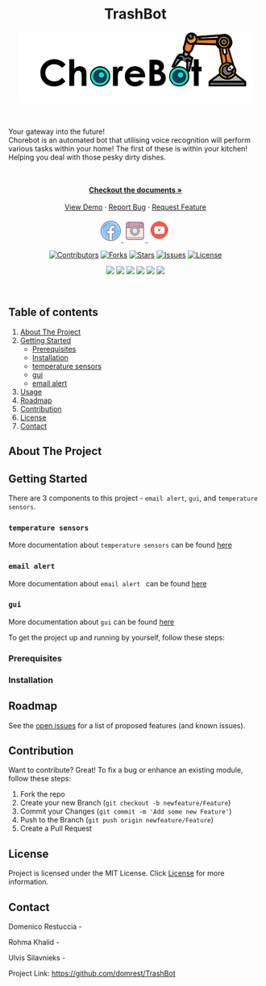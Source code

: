 <h1 align="center"> TrashBot </h1>

<p align="center">
<img src="images/logo.png" alt="logo for Chorebot">
</p>
</br>

Your gateway into the future!
</br>
Chorebot is an automated bot that utilising voice recognition will perform various tasks within your home!
The first of these is within your kitchen! Helping you deal with those pesky dirty dishes.
</br>
</br>
<p align="center">
    </br>
    <a href="https://github.com/domrest/ChoreBot"><strong>Checkout the documents »</strong></a>
    </br>
    </br>
    <a href="https://github.com/domrest/ChoreBot">View Demo</a>
    ·
    <a href="https://github.com/domrest/ChoreBot/issues">Report Bug</a>
    ·
    <a href="https://github.com/domrest/ChoreBot/issues">Request Feature</a>
</p>

<p align="center">
<a href="https://www.facebook.com/TrashBotOfficial"><img  src="images/fb_logo.png"  width="44" height="44">
<img src="images/instagram_logo.png" width="44" height="44">
<img  src="images/utube_logo.png"  width="47" height="47">
</p>

<div align="center">

[![Contributors](https://img.shields.io/github/contributors/domrest/ChoreBot.svg?style=for-the-badge&logo=probot)](https://github.com/domrest/ChoreBot/graphs/contributors)
[![Forks](https://img.shields.io/github/forks/domrest/ChoreBot.svg?style=for-the-badge&logo=probot)](https://github.com/domrest/ChoreBot/network/members)
[![Stars](https://img.shields.io/github/stars/domrest/ChoreBot.svg?style=for-the-badge&logo=probot)](https://github.com/domrest/ChoreBot/stargazers)
[![Issues](https://img.shields.io/github/issues/domrest/ChoreBot.svg?style=for-the-badge&logo=probot)](https://github.com/domrest/ChoreBot/issues)
[![License](https://img.shields.io/github/license/domrest/ChoreBot.svg?style=for-the-badge&logo=probot)](https://github.com/domrest/ChoreBot/blob/main/LICENSE)
</div>
<div align="center">

![](https://img.shields.io/badge/OS-Linux-informational?style=plastic&color=yellowgreen)
![](https://img.shields.io/badge/Hardware-RaspberryPi4-informational?style=plastic&color=yellowgreen)
![](https://img.shields.io/badge/Hardware-RaspberryPi4-informational?style=plastic&logo=<LOGO_NAME>&logoColor=white&color=yellowgreen)
![](https://img.shields.io/badge/Hardware-Sensors-informational?style=plastic&logo=<LOGO_NAME>&logoColor=white&color=yellowgreen)
![](https://img.shields.io/badge/Code-C++-informational?style=plastic&logo=<LOGO_NAME>&logoColor=white&color=yellowgreen)
![](https://img.shields.io/badge/Code-C++-informational?style=plastic&logo=<LOGO_NAME>&logoColor=white&color=yellowgreen)
</div>
</br>
<!-- TABLE OF CONTENTS -->

## Table of contents
<ol>
    <li><a href="#about-the-project">About The Project</a></li>
    <li><a href="#getting-started">Getting Started</a>
       <ul>
          <li><a href="#Prerequisites">Prerequisites</a</li>
          <li><a href="#Installation">Installation</a</li> 
          <li><a href="#temperature sensors">temperature sensors</a</li>
          <li><a href="#gui">gui</a</li>
          <li><a href="#email alert">email alert</a</li>
       </ul>
       </li>
    <li><a href="#usage">Usage</a></li>
    <li><a href="#roadmap">Roadmap</a></li>
    <li><a href="#contribution">Contribution</a></li>
    <li><a href="#license">License</a></li>
    <li><a href="#contact">Contact</a></li>
</ol>
        
## About The Project


## Getting Started

There are 3 components to this project - `email alert`, `gui`, and `temperature sensors`.

### `temperature sensors` 
More documentation about `temperature sensors` can be found [here](./gui)
### `email alert `
More documentation about `email alert ` can be found [here](./gui)
### `gui`
More documentation about `gui` can be found [here](./gui)

To get the project up and running by yourself, follow these steps:
### Prerequisites

### Installation



## Roadmap
See the [open issues](https://github.com/domrest/ChoreBot/issues) for a list of proposed features (and known issues).

## Contribution
Want to contribute? Great!
To fix a bug or enhance an existing module, follow these steps:

1. Fork the repo
2. Create your new Branch (`git checkout -b newfeature/Feature`)
3. Commit your Changes (`git commit -m 'Add some new Feature'`)
4. Push to the Branch (`git push origin newfeature/Feature`)
5. Create a Pull Request

## License
Project is licensed under the MIT License. Click [License](./LICENSE) for more information.

## Contact
Domenico Restuccia - [](https://twitter.com/)

Rohma Khalid - [](https://twitter.com/)

Ulvis Silavnieks - [](https://twitter.com/)

Project Link: https://github.com/domrest/TrashBot
